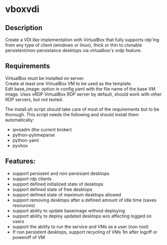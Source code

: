 # vboxvdi

## Description

Create a VDI like implementation with VirtualBox that fully supports 
rdp'ing from any type of client (windows or linux), thick or thin to 
clonable persistent/non-persistance desktops via virtualbox's vrdp
feature.


## Requirements
VirtualBox must be installed on server.   
Create at least one VirtualBox VM to be used as the template.     
Edit base_image: option in config.yaml with the file name of the base VM image.
Uses vRDP VirtualBox RDP server by default, should work with other RDP servers, but not tested.   

The install.sh script should take care of most of the requirements but to be thorough.  This script needs the following and should install them automatically:
 
 - ipvsadm (the current broker)
 - python-pytimeparse
 - python-yaml
 - pyvbox

## Features:
- support persisent and non-persisiant desktops
- support rdp clients
- support defined initialized state of desktops
- support defined state of free desktops
- support defined state of maximum desktops allowed
- support removing desktops after a defined amount of idle time (saves resources)
- support ability to update baseimage without deploying
- support ability to deploy updated desktops w/o affecting logged on users
- support the ability to run the service and VMs as a user (non root)
- If non persistent desktops, support recycling of VMs 1m after logoff or poweroff of VM


